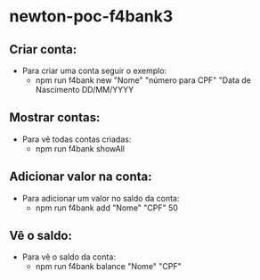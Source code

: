 # newton-poc-f4bank3

## Criar conta:

  - Para criar uma conta seguir o exemplo:
      - npm run f4bank new "Nome" "número para CPF" "Data de Nascimento DD/MM/YYYY 
      
## Mostrar contas:

  - Para vê todas contas criadas:
       - npm run f4bank showAll
        
## Adicionar valor na conta:

  - Para adicionar um valor no saldo da conta:
      - npm run f4bank add "Nome" "CPF" 50
      
## Vê o saldo:

  - Para vê o saldo da conta:
      - npm run f4bank balance "Nome" "CPF"
  
          
      
      
  
      


